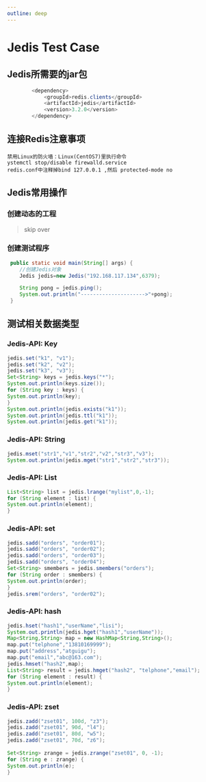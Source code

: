 ```yaml
---
outline: deep
---
```

# Jedis Test Case

## Jedis所需要的jar包
```java
        <dependency>
            <groupId>redis.clients</groupId>
            <artifactId>jedis</artifactId>
            <version>3.2.0</version>
        </dependency>
```

## 连接Redis注意事项
```shell
禁用Linux的防火墙：Linux(CentOS7)里执行命令
ystemctl stop/disable firewalld.service  
redis.conf中注释掉bind 127.0.0.1 ,然后 protected-mode no
```


## Jedis常用操作
###  创建动态的工程
> skip over 
###  创建测试程序
```java
 public static void main(String[] args) {
    //创建Jedis对象
    Jedis jedis=new Jedis("192.168.117.134",6379);

    String pong = jedis.ping();
    System.out.println("--------------------->"+pong);
 }
```
## 测试相关数据类型
### Jedis-API:    Key
```java
jedis.set("k1", "v1");
jedis.set("k2", "v2");
jedis.set("k3", "v3");
Set<String> keys = jedis.keys("*");
System.out.println(keys.size());
for (String key : keys) {
System.out.println(key);
}
System.out.println(jedis.exists("k1"));
System.out.println(jedis.ttl("k1"));                
System.out.println(jedis.get("k1"));
```
### Jedis-API:    String
```java
jedis.mset("str1","v1","str2","v2","str3","v3");
System.out.println(jedis.mget("str1","str2","str3"));
```
### Jedis-API:    List
```java
List<String> list = jedis.lrange("mylist",0,-1);
for (String element : list) {
System.out.println(element);
}
```
### Jedis-API:    set
```java
jedis.sadd("orders", "order01");
jedis.sadd("orders", "order02");
jedis.sadd("orders", "order03");
jedis.sadd("orders", "order04");
Set<String> smembers = jedis.smembers("orders");
for (String order : smembers) {
System.out.println(order);
}
jedis.srem("orders", "order02");
```
### Jedis-API:    hash
```java
jedis.hset("hash1","userName","lisi");
System.out.println(jedis.hget("hash1","userName"));
Map<String,String> map = new HashMap<String,String>();
map.put("telphone","13810169999");
map.put("address","atguigu");
map.put("email","abc@163.com");
jedis.hmset("hash2",map);
List<String> result = jedis.hmget("hash2", "telphone","email");
for (String element : result) {
System.out.println(element);
}
```
### Jedis-API:    zset
```java
jedis.zadd("zset01", 100d, "z3");
jedis.zadd("zset01", 90d, "l4");
jedis.zadd("zset01", 80d, "w5");
jedis.zadd("zset01", 70d, "z6");
 
Set<String> zrange = jedis.zrange("zset01", 0, -1);
for (String e : zrange) {
System.out.println(e);
}
```
